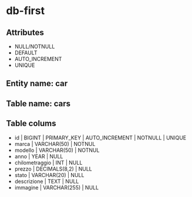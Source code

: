 # db-first

## Attributes

- NULL/NOTNULL
- DEFAULT
- AUTO_INCREMENT
- UNIQUE

## Entity name: car

## Table name: cars

## Table colums

- id | BIGINT | PRIMARY_KEY | AUTO_INCREMENT | NOTNULL | UNIQUE
- marca | VARCHAR(50) | NOTNUL
- modello | VARCHAR(50) | NOTNUL
- anno | YEAR | NULL
- chilometraggio | INT | NULL
- prezzo | DECIMALS(8,2) | NULL
- stato | VARCHAR(20) | NULL
- descrizione | TEXT | NULL
- immagine | VARCHAR(255) | NULL
